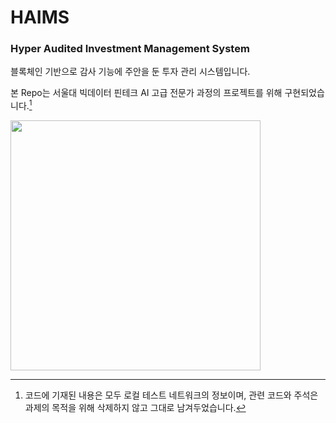 # HAIMS

### Hyper Audited Investment Management System
블록체인 기반으로 감사 기능에 주안을 둔 투자 관리 시스템입니다.

본 Repo는 서울대 빅데이터 핀테크 AI 고급 전문가 과정의 프로젝트를 위해 구현되었습니다.[^1]

<img src="https://github.com/user-attachments/assets/b0fa108b-7e10-41e9-8535-6521709ee09b" width="400"/>

[^1]: 코드에 기재된 내용은 모두 로컬 테스트 네트워크의 정보이며, 관련 코드와 주석은 과제의 목적을 위해 삭제하지 않고 그대로 남겨두었습니다.
